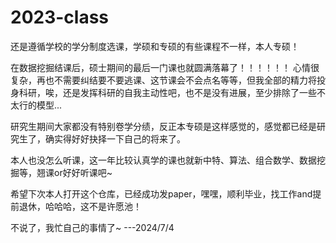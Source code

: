 # 2023-class

还是遵循学校的学分制度选课，学硕和专硕的有些课程不一样，本人专硕！

在数据挖掘结课后，硕士期间的最后一门课也就圆满落幕了！！！！！！
心情很复杂，再也不需要纠结要不要逃课、这节课会不会点名等等，但我全部的精力将投身科研，唉，还是发挥科研的自我主动性吧，也不是没有进展，至少排除了一些不太行的模型...

研究生期间大家都没有特别卷学分绩，反正本专硕是这样感觉的，感觉都已经是研究生了，确实得好好抉择一下自己的将来了。

本人也没怎么听课，这一年比较认真学的课也就新中特、算法、组合数学、数据挖掘等，翘课or好好听课吧~

希望下次本人打开这个仓库，已经成功发paper，嘿嘿，顺利毕业，找工作and提前退休，哈哈哈，这不是许愿池！

不说了，我忙自己的事情了~
---2024/7/4

